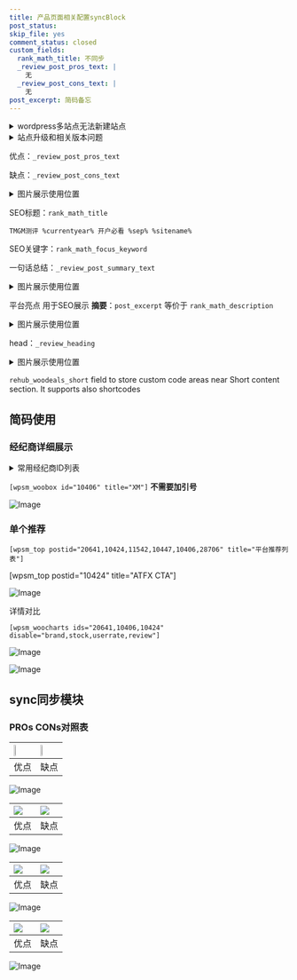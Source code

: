 ```yaml
---
title: 产品页面相关配置syncBlock
post_status: 
skip_file: yes
comment_status: closed
custom_fields:
  rank_math_title: 不同步
  _review_post_pros_text: |
    无
  _review_post_cons_text: |
    无
post_excerpt: 简码备忘
---
```

<details><summary>wordpress多站点无法新建站点</summary>

<li>和报错需要清理cookies一样的原因</li>
<li>wp-config.php里面<code>define( 'SUBDOMAIN_INSTALL', false );//子域名安装</code></li>
<li>新建子站点是用<code>define( 'SUBDOMAIN_INSTALL', true);//子域名安装</code> 完成以后，改成<code>false</code></li>
</details>

<details><summary>站点升级和相关版本问题</summary>

<p>wordpress：5.9.9
woocommerce：7.5.1
出现问题的地方：主题选项里面>><strong>Product layout >>compact style</strong></p>
<p>如何出现没有用过的字段 导致无法保存。先导出配置 然后进行修改，后面再次恢复即可。</p>
<p>出现部分字段无法显示时，需要返回默认布局后，对产品进行保存就好了。</p>
<p></p>
</details>

优点：`_review_post_pros_text`

缺点：`_review_post_cons_text`

<details><summary>图片展示使用位置</summary>

<img src="https://prod-files-secure.s3.us-west-2.amazonaws.com/39ed1227-6d7d-4570-be36-9ccd4a2c4241/f51d3d83-55d4-4bdf-9604-f37ec77ab556/Untitled.png?X-Amz-Algorithm=AWS4-HMAC-SHA256&X-Amz-Content-Sha256=UNSIGNED-PAYLOAD&X-Amz-Credential=ASIAZI2LB466QUMZ75HU%2F20250706%2Fus-west-2%2Fs3%2Faws4_request&X-Amz-Date=20250706T225516Z&X-Amz-Expires=3600&X-Amz-Security-Token=IQoJb3JpZ2luX2VjEFkaCXVzLXdlc3QtMiJGMEQCIGB0K8%2FQEJF7NqmXx0t0sbYDHv2zHuBumIDT9ldb1PjRAiBjSaxAveJg174ge4JynKPq4Dz%2FZdOernsjJvV%2F2pMnhSr%2FAwhiEAAaDDYzNzQyMzE4MzgwNSIMh3deTOiogNWwM5n5KtwDr2dxFNafduQ%2BqJO92PGdLzyF5PwKy0epvWPMfqUCBL1nuYPNqtuEpP7d673c1WjSe3z%2FFVJqDjvpLxjCVaiKulFKKASEhLyJ0gYCSLdimYNrxIJA9YdO9xpUFFIL2%2BaQ16sam3mr2qRiRmqENXvV0IUmcicRt8RJ7v2LDhYfu7svDYgwSt7gkgFeM94rbwnPMTMA%2B9zUpGfdKwf%2Bx5uhPYY%2B4QqPkWWk0b5Y%2FWjrUwlbET4wvbP29NftqLQRUk8kVRtEZV1LFNR062udIoFun63rCEr%2Bk1zm78MrbSt3SnrzPe6AOlH%2BX5w9ftZtldF%2FKgR5Ha1WDs5PFGtMZ9gjRO%2BepYgnPfvgntvVKkpcwITbUi9Z7UNg%2F0O6vsMv16ZC1ig7U2KnmNIExvDJgOayWKsOFHZ8LEU7j8xi1pcWLRH1AFw4aZCwLulVYaiu5cyVj24kIEpRinnmKU8sNxOxmgjNtGz%2Bw6dn%2FNqDPDq%2FdpmgVCDxWybbuIgXIkTdsXlZu908HRPlZqxes%2BaBqMU%2BrENt%2BXzo0pbjSNGqvCKdeZ3i533NS4M%2B%2F%2F2vkJmUJBMJ7JE8FQ%2F8BwJG3RVpXB4YDU13QSSQWqbbm1VV0DfbvQw0MmeExcYiVgaW9Bkw9dmqwwY6pgEpMXT6qX15FdO1TAHfbgQC6KoWN4Qf%2FRpEomWI5DaXdXbBJ9Wrng9vmmaPjpcvvCEn0LaaFs5JoBB8OkyyY9dPv6NkGpY0IRzopCz3iuyq2Hu6qqKIYZOfK5c7fxIikptx2SK2MtDaHe2PGLCEtg7w2c6M6lAfXjezVwYdbtvnrfBblaGGqHiAPqwXFywSzyAboMPcdXgcWq7qNS6XzNCXtEnpnydE&X-Amz-Signature=64e28685755d330f549ca61e1047d95c32921544e3e883ed6bececf7f388d241&X-Amz-SignedHeaders=host&x-amz-checksum-mode=ENABLED&x-id=GetObject" alt="Image">
</details>

SEO标题：`rank_math_title`

`TMGM测评 %currentyear% 开户必看 %sep% %sitename%`

SEO关键字：`rank_math_focus_keyword`

一句话总结：`_review_post_summary_text`

<details><summary>图片展示使用位置</summary>

<img src="https://prod-files-secure.s3.us-west-2.amazonaws.com/39ed1227-6d7d-4570-be36-9ccd4a2c4241/4b96a922-296c-4f4e-8630-d1c870cbce01/Untitled.png?X-Amz-Algorithm=AWS4-HMAC-SHA256&X-Amz-Content-Sha256=UNSIGNED-PAYLOAD&X-Amz-Credential=ASIAZI2LB466T2MY3VRS%2F20250706%2Fus-west-2%2Fs3%2Faws4_request&X-Amz-Date=20250706T225517Z&X-Amz-Expires=3600&X-Amz-Security-Token=IQoJb3JpZ2luX2VjEFoaCXVzLXdlc3QtMiJHMEUCIQDhc3IZtq6f%2FXgBoAcldvalCPBM5VQEON%2BF1OFIS5ARugIgLRVpeM8DVfBzHNTwQnCy8Tr7VCoSrzwZkhRlFvFdNT4q%2FwMIYxAAGgw2Mzc0MjMxODM4MDUiDIUeuGkQhCRPlQO8dircA83p%2BVAFEINxiXGCaaZd8VPP8I5mZ%2FrDbClGiI0ipPetMJ0phl3FGlMdF5ILoKsNORbVIaP1kEsx11j5s7H%2BhZri92R463OcLnIPlp1FwQdvimfrEPgtred53oVufarm7zlKF0q7UdHZ3Ay78AENzmbXivL0XkMlqaba0ruSqmoRUcTXZDwCuYOWoKekcXrvCI4ijObely7PTneP%2FONIJLPb5uV4N5r9dKqU5azoJcUpm17uD7ru5%2FB4HI2hz3Ex2bTRgtB4y7GmyZj4uRbMBHJQFc0JZJcyfU%2FR6CfZWyZjpDEPtAoTcDqhGCDFB%2BNDr8Y%2FRVgoQpi8h15BagjCNtzL4Z7hLxVpUjy0KfXguLiUHqC9vhk%2FEAQ%2Biz7ZDOPiXGqNpQAShpCLLF9xTIzKRK5oXkRk%2FjAdO9h9pgIyDpn60dSzw0HpYZBH6j9dcGeMOJEuzEKM5fE%2FreMj6oX6P31xufgb0VqpyNWDVpAdojaqMmWxp5jkJg%2F7Z0TUyhzzM6le61HUUChtil04L7f53d58St9TOJaB8KJnv7alYI6fm9TMBPTFLffzbfwbCDAeP%2BUENI%2Bc5jEYAlBBzIEvxoQbDQLV56Kicyxh0KpZaoafDxf9lIl6Ow5o9Km3MNzjqsMGOqUBfPTKfG5hzHYjhorouWQX4VjehXXDeeHB%2BIExanWFK0bZYsvoQAnprcE8WxLhPb%2BeHQ6Li25PkXewgNbukbqDM4DTagV%2BSgZiZEJ7lAk4sIaGPq6PRUusWr5alrvx17FWH%2BWak9qex7Djbh3IUQTDFTYyxKzkh9AvUxM1iPLA54Y%2BeqO9JlLNVneQc67cngw7pWOlCvCOsuw0guaC7anO%2FNHOoNN7&X-Amz-Signature=6a32610fd8995098997e057922e1ff4be798baeb4ca912281b1aa7d97cd409e9&X-Amz-SignedHeaders=host&x-amz-checksum-mode=ENABLED&x-id=GetObject" alt="Image">
</details>

平台亮点 用于SEO展示 **摘要**：`post_excerpt`  等价于 `rank_math_description`

<details><summary>图片展示使用位置</summary>

<img src="https://prod-files-secure.s3.us-west-2.amazonaws.com/39ed1227-6d7d-4570-be36-9ccd4a2c4241/1ee11f63-b60a-4dfe-a7a7-d58ff23b5d88/Untitled.png?X-Amz-Algorithm=AWS4-HMAC-SHA256&X-Amz-Content-Sha256=UNSIGNED-PAYLOAD&X-Amz-Credential=ASIAZI2LB46635ZT3CRR%2F20250706%2Fus-west-2%2Fs3%2Faws4_request&X-Amz-Date=20250706T225517Z&X-Amz-Expires=3600&X-Amz-Security-Token=IQoJb3JpZ2luX2VjEF8aCXVzLXdlc3QtMiJIMEYCIQDzXURNxlbleXhorR5tNuY%2F2%2FiE7f%2BpfV7XDONo0IjNOAIhANzFwFYRNixiBDVkXeDkcbWZFrkonY5YSVN1buAajdvIKv8DCGgQABoMNjM3NDIzMTgzODA1IgwUEdmNKb3KWb49g5Yq3AODh0SQwXV0BZi8V%2BnxY1uvwROWAgxil5KM8Ev9vpX4KxvXxJkm6jYx3M8rQPntzQKFNGqAjAx4VNubGPJVf6B0W5mjcjJGNTAc9RzQspDmeZfcxJyBXVwZ8bLwmFQsUL7MIisJbuaeOOvCeHcD2it4%2Fj5aJje7MUTKoy9c4YipJaKO6Y2xi1t%2BGZSMyBpnvhP3%2F39WbUYglyh8CPWVFockRw9bkXyqxyVFtXljP07FTYGCcL1eEo7PoQW4h60VcItkqArjSJuf8%2FGXvNW9PzC%2FYaeXFCa2hIPsvmyi21UgzBBswcGBBQx2BgUFwO6DwE6t%2Bi7%2Fvj6bLf38iUu5jEHXHElzYgJNQgOm8FM7NeitH3hvRTmb6QIZyWpYeRPLo5ajjs6uiomAnJnA8eQmiv2FkNDaISesggmdouQLcTOFJFjJ%2BqFAT7FIrbU9zighU%2FDy3XMf8QW48zOjigAGhpFIrzxn3y%2BGS48BuVz0Fy1dcUR6S%2BOKZAGuYTxXgO9Nx1rQDniLwWERs9G%2BC%2B3z4bdyIVUxeCgPF2YvYfIqar1qVNNtN%2Fmn77tSZRWvrYgsq6BxhSu9RjLqzQY1sjzYfzpB3kS3kvrpYinDDfZ8a4TGO1ngy003FerTNmh0VDDz9KvDBjqkAWGZlDv7CKLgmfkmv5lQFarilRJkJS6acvXAF8IJftUhd8oCnbiIPu%2FHLWcICPUMbB9uEsVR4YCvniUkmRo701g4KHXDJAgZpI4xtYYdodaJOx7sKKb8MkeNNXyjKeNdEv6jzK51pdrI065l%2BTaUtMhpiTgW3UQy5JxQTTlC7WJcMwHAuu921CFuNq7wZKP2UgisW3RefyN%2BRew9T4Ozniwngd3g&X-Amz-Signature=d50adaa55c0b2d17bbc85e9e644224c330365fb69130faf54c3a63b57ef6b397&X-Amz-SignedHeaders=host&x-amz-checksum-mode=ENABLED&x-id=GetObject" alt="Image">
<img src="https://prod-files-secure.s3.us-west-2.amazonaws.com/39ed1227-6d7d-4570-be36-9ccd4a2c4241/ad4118b5-78d8-4fbe-801e-3b29b5d99c01/Untitled.png?X-Amz-Algorithm=AWS4-HMAC-SHA256&X-Amz-Content-Sha256=UNSIGNED-PAYLOAD&X-Amz-Credential=ASIAZI2LB46635ZT3CRR%2F20250706%2Fus-west-2%2Fs3%2Faws4_request&X-Amz-Date=20250706T225517Z&X-Amz-Expires=3600&X-Amz-Security-Token=IQoJb3JpZ2luX2VjEF8aCXVzLXdlc3QtMiJIMEYCIQDzXURNxlbleXhorR5tNuY%2F2%2FiE7f%2BpfV7XDONo0IjNOAIhANzFwFYRNixiBDVkXeDkcbWZFrkonY5YSVN1buAajdvIKv8DCGgQABoMNjM3NDIzMTgzODA1IgwUEdmNKb3KWb49g5Yq3AODh0SQwXV0BZi8V%2BnxY1uvwROWAgxil5KM8Ev9vpX4KxvXxJkm6jYx3M8rQPntzQKFNGqAjAx4VNubGPJVf6B0W5mjcjJGNTAc9RzQspDmeZfcxJyBXVwZ8bLwmFQsUL7MIisJbuaeOOvCeHcD2it4%2Fj5aJje7MUTKoy9c4YipJaKO6Y2xi1t%2BGZSMyBpnvhP3%2F39WbUYglyh8CPWVFockRw9bkXyqxyVFtXljP07FTYGCcL1eEo7PoQW4h60VcItkqArjSJuf8%2FGXvNW9PzC%2FYaeXFCa2hIPsvmyi21UgzBBswcGBBQx2BgUFwO6DwE6t%2Bi7%2Fvj6bLf38iUu5jEHXHElzYgJNQgOm8FM7NeitH3hvRTmb6QIZyWpYeRPLo5ajjs6uiomAnJnA8eQmiv2FkNDaISesggmdouQLcTOFJFjJ%2BqFAT7FIrbU9zighU%2FDy3XMf8QW48zOjigAGhpFIrzxn3y%2BGS48BuVz0Fy1dcUR6S%2BOKZAGuYTxXgO9Nx1rQDniLwWERs9G%2BC%2B3z4bdyIVUxeCgPF2YvYfIqar1qVNNtN%2Fmn77tSZRWvrYgsq6BxhSu9RjLqzQY1sjzYfzpB3kS3kvrpYinDDfZ8a4TGO1ngy003FerTNmh0VDDz9KvDBjqkAWGZlDv7CKLgmfkmv5lQFarilRJkJS6acvXAF8IJftUhd8oCnbiIPu%2FHLWcICPUMbB9uEsVR4YCvniUkmRo701g4KHXDJAgZpI4xtYYdodaJOx7sKKb8MkeNNXyjKeNdEv6jzK51pdrI065l%2BTaUtMhpiTgW3UQy5JxQTTlC7WJcMwHAuu921CFuNq7wZKP2UgisW3RefyN%2BRew9T4Ozniwngd3g&X-Amz-Signature=4130b493ea4a3b11fe385b5c1ce789fb839af8e9bf471bc1ed879828d4879ef7&X-Amz-SignedHeaders=host&x-amz-checksum-mode=ENABLED&x-id=GetObject" alt="Image">
<img src="https://prod-files-secure.s3.us-west-2.amazonaws.com/39ed1227-6d7d-4570-be36-9ccd4a2c4241/a38cf7c9-a79c-4b64-9e94-13589fe0758b/Untitled.png?X-Amz-Algorithm=AWS4-HMAC-SHA256&X-Amz-Content-Sha256=UNSIGNED-PAYLOAD&X-Amz-Credential=ASIAZI2LB46635ZT3CRR%2F20250706%2Fus-west-2%2Fs3%2Faws4_request&X-Amz-Date=20250706T225517Z&X-Amz-Expires=3600&X-Amz-Security-Token=IQoJb3JpZ2luX2VjEF8aCXVzLXdlc3QtMiJIMEYCIQDzXURNxlbleXhorR5tNuY%2F2%2FiE7f%2BpfV7XDONo0IjNOAIhANzFwFYRNixiBDVkXeDkcbWZFrkonY5YSVN1buAajdvIKv8DCGgQABoMNjM3NDIzMTgzODA1IgwUEdmNKb3KWb49g5Yq3AODh0SQwXV0BZi8V%2BnxY1uvwROWAgxil5KM8Ev9vpX4KxvXxJkm6jYx3M8rQPntzQKFNGqAjAx4VNubGPJVf6B0W5mjcjJGNTAc9RzQspDmeZfcxJyBXVwZ8bLwmFQsUL7MIisJbuaeOOvCeHcD2it4%2Fj5aJje7MUTKoy9c4YipJaKO6Y2xi1t%2BGZSMyBpnvhP3%2F39WbUYglyh8CPWVFockRw9bkXyqxyVFtXljP07FTYGCcL1eEo7PoQW4h60VcItkqArjSJuf8%2FGXvNW9PzC%2FYaeXFCa2hIPsvmyi21UgzBBswcGBBQx2BgUFwO6DwE6t%2Bi7%2Fvj6bLf38iUu5jEHXHElzYgJNQgOm8FM7NeitH3hvRTmb6QIZyWpYeRPLo5ajjs6uiomAnJnA8eQmiv2FkNDaISesggmdouQLcTOFJFjJ%2BqFAT7FIrbU9zighU%2FDy3XMf8QW48zOjigAGhpFIrzxn3y%2BGS48BuVz0Fy1dcUR6S%2BOKZAGuYTxXgO9Nx1rQDniLwWERs9G%2BC%2B3z4bdyIVUxeCgPF2YvYfIqar1qVNNtN%2Fmn77tSZRWvrYgsq6BxhSu9RjLqzQY1sjzYfzpB3kS3kvrpYinDDfZ8a4TGO1ngy003FerTNmh0VDDz9KvDBjqkAWGZlDv7CKLgmfkmv5lQFarilRJkJS6acvXAF8IJftUhd8oCnbiIPu%2FHLWcICPUMbB9uEsVR4YCvniUkmRo701g4KHXDJAgZpI4xtYYdodaJOx7sKKb8MkeNNXyjKeNdEv6jzK51pdrI065l%2BTaUtMhpiTgW3UQy5JxQTTlC7WJcMwHAuu921CFuNq7wZKP2UgisW3RefyN%2BRew9T4Ozniwngd3g&X-Amz-Signature=80e3fafe9f10e8d6e183905300d352bfe1d260167c4b3ef5457e99df4fc26c2a&X-Amz-SignedHeaders=host&x-amz-checksum-mode=ENABLED&x-id=GetObject" alt="Image">
<img src="https://prod-files-secure.s3.us-west-2.amazonaws.com/39ed1227-6d7d-4570-be36-9ccd4a2c4241/7da6fc1e-d2ac-42ae-8c75-cb5749aa18f6/Untitled.png?X-Amz-Algorithm=AWS4-HMAC-SHA256&X-Amz-Content-Sha256=UNSIGNED-PAYLOAD&X-Amz-Credential=ASIAZI2LB46635ZT3CRR%2F20250706%2Fus-west-2%2Fs3%2Faws4_request&X-Amz-Date=20250706T225517Z&X-Amz-Expires=3600&X-Amz-Security-Token=IQoJb3JpZ2luX2VjEF8aCXVzLXdlc3QtMiJIMEYCIQDzXURNxlbleXhorR5tNuY%2F2%2FiE7f%2BpfV7XDONo0IjNOAIhANzFwFYRNixiBDVkXeDkcbWZFrkonY5YSVN1buAajdvIKv8DCGgQABoMNjM3NDIzMTgzODA1IgwUEdmNKb3KWb49g5Yq3AODh0SQwXV0BZi8V%2BnxY1uvwROWAgxil5KM8Ev9vpX4KxvXxJkm6jYx3M8rQPntzQKFNGqAjAx4VNubGPJVf6B0W5mjcjJGNTAc9RzQspDmeZfcxJyBXVwZ8bLwmFQsUL7MIisJbuaeOOvCeHcD2it4%2Fj5aJje7MUTKoy9c4YipJaKO6Y2xi1t%2BGZSMyBpnvhP3%2F39WbUYglyh8CPWVFockRw9bkXyqxyVFtXljP07FTYGCcL1eEo7PoQW4h60VcItkqArjSJuf8%2FGXvNW9PzC%2FYaeXFCa2hIPsvmyi21UgzBBswcGBBQx2BgUFwO6DwE6t%2Bi7%2Fvj6bLf38iUu5jEHXHElzYgJNQgOm8FM7NeitH3hvRTmb6QIZyWpYeRPLo5ajjs6uiomAnJnA8eQmiv2FkNDaISesggmdouQLcTOFJFjJ%2BqFAT7FIrbU9zighU%2FDy3XMf8QW48zOjigAGhpFIrzxn3y%2BGS48BuVz0Fy1dcUR6S%2BOKZAGuYTxXgO9Nx1rQDniLwWERs9G%2BC%2B3z4bdyIVUxeCgPF2YvYfIqar1qVNNtN%2Fmn77tSZRWvrYgsq6BxhSu9RjLqzQY1sjzYfzpB3kS3kvrpYinDDfZ8a4TGO1ngy003FerTNmh0VDDz9KvDBjqkAWGZlDv7CKLgmfkmv5lQFarilRJkJS6acvXAF8IJftUhd8oCnbiIPu%2FHLWcICPUMbB9uEsVR4YCvniUkmRo701g4KHXDJAgZpI4xtYYdodaJOx7sKKb8MkeNNXyjKeNdEv6jzK51pdrI065l%2BTaUtMhpiTgW3UQy5JxQTTlC7WJcMwHAuu921CFuNq7wZKP2UgisW3RefyN%2BRew9T4Ozniwngd3g&X-Amz-Signature=8027d62b5aa30de9ee1816cf2215444b38c9a599ac2ac767eafdab4e535a29b8&X-Amz-SignedHeaders=host&x-amz-checksum-mode=ENABLED&x-id=GetObject" alt="Image">
<img src="https://prod-files-secure.s3.us-west-2.amazonaws.com/39ed1227-6d7d-4570-be36-9ccd4a2c4241/7e97f40a-eaee-47f5-b2f9-475f96808fa7/Untitled.png?X-Amz-Algorithm=AWS4-HMAC-SHA256&X-Amz-Content-Sha256=UNSIGNED-PAYLOAD&X-Amz-Credential=ASIAZI2LB46635ZT3CRR%2F20250706%2Fus-west-2%2Fs3%2Faws4_request&X-Amz-Date=20250706T225517Z&X-Amz-Expires=3600&X-Amz-Security-Token=IQoJb3JpZ2luX2VjEF8aCXVzLXdlc3QtMiJIMEYCIQDzXURNxlbleXhorR5tNuY%2F2%2FiE7f%2BpfV7XDONo0IjNOAIhANzFwFYRNixiBDVkXeDkcbWZFrkonY5YSVN1buAajdvIKv8DCGgQABoMNjM3NDIzMTgzODA1IgwUEdmNKb3KWb49g5Yq3AODh0SQwXV0BZi8V%2BnxY1uvwROWAgxil5KM8Ev9vpX4KxvXxJkm6jYx3M8rQPntzQKFNGqAjAx4VNubGPJVf6B0W5mjcjJGNTAc9RzQspDmeZfcxJyBXVwZ8bLwmFQsUL7MIisJbuaeOOvCeHcD2it4%2Fj5aJje7MUTKoy9c4YipJaKO6Y2xi1t%2BGZSMyBpnvhP3%2F39WbUYglyh8CPWVFockRw9bkXyqxyVFtXljP07FTYGCcL1eEo7PoQW4h60VcItkqArjSJuf8%2FGXvNW9PzC%2FYaeXFCa2hIPsvmyi21UgzBBswcGBBQx2BgUFwO6DwE6t%2Bi7%2Fvj6bLf38iUu5jEHXHElzYgJNQgOm8FM7NeitH3hvRTmb6QIZyWpYeRPLo5ajjs6uiomAnJnA8eQmiv2FkNDaISesggmdouQLcTOFJFjJ%2BqFAT7FIrbU9zighU%2FDy3XMf8QW48zOjigAGhpFIrzxn3y%2BGS48BuVz0Fy1dcUR6S%2BOKZAGuYTxXgO9Nx1rQDniLwWERs9G%2BC%2B3z4bdyIVUxeCgPF2YvYfIqar1qVNNtN%2Fmn77tSZRWvrYgsq6BxhSu9RjLqzQY1sjzYfzpB3kS3kvrpYinDDfZ8a4TGO1ngy003FerTNmh0VDDz9KvDBjqkAWGZlDv7CKLgmfkmv5lQFarilRJkJS6acvXAF8IJftUhd8oCnbiIPu%2FHLWcICPUMbB9uEsVR4YCvniUkmRo701g4KHXDJAgZpI4xtYYdodaJOx7sKKb8MkeNNXyjKeNdEv6jzK51pdrI065l%2BTaUtMhpiTgW3UQy5JxQTTlC7WJcMwHAuu921CFuNq7wZKP2UgisW3RefyN%2BRew9T4Ozniwngd3g&X-Amz-Signature=dc9aab27b9c5760bbbf68a62e230243b46656d33c430224eb25b3c3e6a999ac3&X-Amz-SignedHeaders=host&x-amz-checksum-mode=ENABLED&x-id=GetObject" alt="Image">
</details>

head：`_review_heading`

<details><summary>图片展示使用位置</summary>

<img src="https://prod-files-secure.s3.us-west-2.amazonaws.com/39ed1227-6d7d-4570-be36-9ccd4a2c4241/3a4650ad-9887-415c-889a-edd51fa54f27/Untitled.png?X-Amz-Algorithm=AWS4-HMAC-SHA256&X-Amz-Content-Sha256=UNSIGNED-PAYLOAD&X-Amz-Credential=ASIAZI2LB4663SAF3PWY%2F20250706%2Fus-west-2%2Fs3%2Faws4_request&X-Amz-Date=20250706T225518Z&X-Amz-Expires=3600&X-Amz-Security-Token=IQoJb3JpZ2luX2VjEF4aCXVzLXdlc3QtMiJHMEUCIQChMdKbS3T7jLIfdHIP%2B7wzjcrrF0iwsScYJaML2OLxsQIgSdYh%2FeCyzcyjq%2BJqRV%2FDQ4O4WloQNvXxUfkERl2Esu8q%2FwMIZxAAGgw2Mzc0MjMxODM4MDUiDBZ%2BXs37auiB3XS3JyrcA41uCy5EErDO6JBRCImftE0zfr%2BYhpUjw2ddFs6kPqNZI7JIiZdl4GBTE%2Fr3o1X7WKNZc4mb86KDfFXRiF9k0ypAuQrQbz%2Fp5XzW4QYb%2Fmt5zEYnUpsFW1iUsJoUDrx0ah3js0PkeI8ZaQUh2EFz755IIfCW6WN7HUq6dEzy61uu4G0w4yaMOAi1BtvCZWr4alOphzdkuwXPZb8ke7eOLvQdsC1Qbsbmz4COZqcTek9jpqmEFHd94UaAfbqA4%2FF1TftOT3JWpdtcCd6EYkm%2FpjUCEh0Cqwl%2FPLBorbxhC3GUSPqpgAS1OVL7bkOk%2FKgXR2fskHvK6yV0cCry0xAJCzgDLiylEmX9L%2BneYMqJ53Vpxu3mJ%2BCiPd5XtOLOO%2BlJLJNJvutUwcc2Y4G%2FYjR7NqDV3wiKc1vVWu3TsOdM0ZLPQOToRMF9pDBEe7N7uEMb57ExCO4UT46c2EpxfYOA0VV72SOvzdGqg117KdCKQAecvj3R%2FVZV0UWiUf2wLfKJu7iJoRdnAwr8lnxtl5Kmjug9rszyM5GZMYCRztzECSPENOll%2B3YE2zH9yHD9MgkPxFYIKFHVVIjOLq1JZX8ncBr4XfToWDMUExerxwRfFlODZmYNxu1AX0QICm6LMMnpq8MGOqUBJUIMpLnMwcxccxK7DOAkD2oUfUbL3TlPRSikjnMpX8r8dA8CPs%2FnsURVMskiMM8lrUYDdNPTnbNMdwfE%2Fh%2BOH%2BGlqc5X91gGsvOstoDS8JBs%2BD7Hs037oxQHHEqSm1JPYsdrxgzjqJZyaIarU9a3afBvWrgPjJoYdlzV%2BPN%2ByfCNKyCScCC0hEULbmAfHDi16%2Bdr8zC%2Fu2JZsRdliMuIjy61NOG%2F&X-Amz-Signature=6a48f4201dea99c26489bc6735417e898078657db7c4b1ca192bf067092c46ff&X-Amz-SignedHeaders=host&x-amz-checksum-mode=ENABLED&x-id=GetObject" alt="Image">
</details>

`rehub_woodeals_short`	field to store custom code areas near Short content section. It supports also shortcodes



## 简码使用

### 经纪商详细展示

<details><summary>常用经纪商ID列表</summary>

<pre><code class="php">嘉盛 ===> 20641  [wpsm_woobox id="20641" title="嘉盛"]
易信easymarkets ===> 11542  [wpsm_woobox id="11542" title="易信easymarkets"]
ATFX外汇 ===> 10424  [wpsm_woobox id="10424" title="ATFX"]
XM ===> 10406  [wpsm_woobox id="10406" title="XM"]
TMGM ===> 29622  [wpsm_woobox id="29622" title="TMGM"]
HYCM ===> 10447  [wpsm_woobox id="10447" title="HYCM"]
fpmarkets澳福外汇 ===> 20639  [wpsm_woobox id="20639" title="fpmarkets澳福外汇"]</code></pre>
</details>

`[wpsm_woobox id="10406" title="XM"]` **不需要加引号**

![Image](https://prod-files-secure.s3.us-west-2.amazonaws.com/39ed1227-6d7d-4570-be36-9ccd4a2c4241/4f898f9d-0fa7-4e43-acd3-ac6bc7be575a/Untitled.png?X-Amz-Algorithm=AWS4-HMAC-SHA256&X-Amz-Content-Sha256=UNSIGNED-PAYLOAD&X-Amz-Credential=ASIAZI2LB466X7VCZL7M%2F20250706%2Fus-west-2%2Fs3%2Faws4_request&X-Amz-Date=20250706T225515Z&X-Amz-Expires=3600&X-Amz-Security-Token=IQoJb3JpZ2luX2VjEFkaCXVzLXdlc3QtMiJIMEYCIQDhutmLCTmztCQ7O6bDK3Vp1ojLZ%2FImtHWfDZfWrRfiUQIhAKXP%2BDn19eCM6%2FhF4TRvj8WlS6Kb7fvt6SEiZ4DJ2PGCKv8DCGIQABoMNjM3NDIzMTgzODA1IgxbScz3Sipp5fcvYPAq3AOTFPqJsd48f5Nvrqw%2BL9RQDAMDU6MheJCmD%2FxhKNFYOQVNzVZJlMlcpM6FtVwmtFEjqPvUufTgLuN2tPWSim5gvg9x0HTXeC0ZQAr51NQ1GvmjmGPNQFYDeZSxPYPNyXAqdtf4M0PVR0QHyEdzz0t5IhoDH5PRMNrCQ0NKstaoge9z9fE%2BPp9YeybJMVJmm%2FRtksCduGW92uEyYVKFVk7aqahPvmMARgCInyfbk86WvYlYBT0P0fNmeke05gi2kedLr3bFGYLQVF7MwP%2FZ7FOVEDY55uUojsj9kYxrhAgXjlRAZKI4E0kNrL7SrqSNQlsp%2FACTZH7qbwLwR7CKL%2BkE90%2F7hXHhcCe%2B5skdQDyVTD48B6LcGWaclvSK%2FQ0SkmK51D2no68LCMJXwMRjEoYy4KKqpcS1HY6Au82u6fajkuk9KDb3I%2B%2BsPBgThpP2oNJJugVjSjXsSbgpxAK1uwXsQIdWQX9Qji4s57%2FFlYyRaNDDos4UWs4BrBXH4h1UM7Y1RuhQBcjzA3cpq3eIqpa4MdtWneNha8lp2EZWPBqfSH6HLTSkcUCGNhBIo6w514mvMjWDwPxyE6n8KygEBdh3mhuj0%2BOGy8JGuQHsdjk0wtLjCUJ2%2FbgoffiTnTDZ2KrDBjqkAZZ5nKf2EhsKuGzGZ8BVmVhDnSH1jcKGo4WuOqKeduHL5JvibtHXys0xZ0VHj%2BHMo7aRaMyTqCL3%2Ff5Kpi3lGYzUVDeH2ovcLBBnFYB5Ei71EavuiXBHCJEsmaFuVtkVmN4n1DZDe6yPQekFQe3DFFC%2Bw0%2FazUhpg4KMMyn8eFNCwnVpJJpnDZ8bhgTEK4R%2FwBVlTyE4hVlu7Iftt%2F1ojiar2ob5&X-Amz-Signature=a14dca735c45270fe044b334648c863b9aa06ff9451ec0af6d206d7fd5b6ea8c&X-Amz-SignedHeaders=host&x-amz-checksum-mode=ENABLED&x-id=GetObject)

### 单个推荐
`[wpsm_top postid="20641,10424,11542,10447,10406,28706" title="平台推荐列表"]`

[wpsm_top postid="10424" title="ATFX CTA"]

![Image](https://prod-files-secure.s3.us-west-2.amazonaws.com/39ed1227-6d7d-4570-be36-9ccd4a2c4241/5ac620dc-51a8-48b6-b55d-91f47299193c/Untitled.png?X-Amz-Algorithm=AWS4-HMAC-SHA256&X-Amz-Content-Sha256=UNSIGNED-PAYLOAD&X-Amz-Credential=ASIAZI2LB466X7VCZL7M%2F20250706%2Fus-west-2%2Fs3%2Faws4_request&X-Amz-Date=20250706T225515Z&X-Amz-Expires=3600&X-Amz-Security-Token=IQoJb3JpZ2luX2VjEFkaCXVzLXdlc3QtMiJIMEYCIQDhutmLCTmztCQ7O6bDK3Vp1ojLZ%2FImtHWfDZfWrRfiUQIhAKXP%2BDn19eCM6%2FhF4TRvj8WlS6Kb7fvt6SEiZ4DJ2PGCKv8DCGIQABoMNjM3NDIzMTgzODA1IgxbScz3Sipp5fcvYPAq3AOTFPqJsd48f5Nvrqw%2BL9RQDAMDU6MheJCmD%2FxhKNFYOQVNzVZJlMlcpM6FtVwmtFEjqPvUufTgLuN2tPWSim5gvg9x0HTXeC0ZQAr51NQ1GvmjmGPNQFYDeZSxPYPNyXAqdtf4M0PVR0QHyEdzz0t5IhoDH5PRMNrCQ0NKstaoge9z9fE%2BPp9YeybJMVJmm%2FRtksCduGW92uEyYVKFVk7aqahPvmMARgCInyfbk86WvYlYBT0P0fNmeke05gi2kedLr3bFGYLQVF7MwP%2FZ7FOVEDY55uUojsj9kYxrhAgXjlRAZKI4E0kNrL7SrqSNQlsp%2FACTZH7qbwLwR7CKL%2BkE90%2F7hXHhcCe%2B5skdQDyVTD48B6LcGWaclvSK%2FQ0SkmK51D2no68LCMJXwMRjEoYy4KKqpcS1HY6Au82u6fajkuk9KDb3I%2B%2BsPBgThpP2oNJJugVjSjXsSbgpxAK1uwXsQIdWQX9Qji4s57%2FFlYyRaNDDos4UWs4BrBXH4h1UM7Y1RuhQBcjzA3cpq3eIqpa4MdtWneNha8lp2EZWPBqfSH6HLTSkcUCGNhBIo6w514mvMjWDwPxyE6n8KygEBdh3mhuj0%2BOGy8JGuQHsdjk0wtLjCUJ2%2FbgoffiTnTDZ2KrDBjqkAZZ5nKf2EhsKuGzGZ8BVmVhDnSH1jcKGo4WuOqKeduHL5JvibtHXys0xZ0VHj%2BHMo7aRaMyTqCL3%2Ff5Kpi3lGYzUVDeH2ovcLBBnFYB5Ei71EavuiXBHCJEsmaFuVtkVmN4n1DZDe6yPQekFQe3DFFC%2Bw0%2FazUhpg4KMMyn8eFNCwnVpJJpnDZ8bhgTEK4R%2FwBVlTyE4hVlu7Iftt%2F1ojiar2ob5&X-Amz-Signature=1aed76e5c94ca82bc3d2a4fc33678bce41470a0f5a971661ed5899c97b27351f&X-Amz-SignedHeaders=host&x-amz-checksum-mode=ENABLED&x-id=GetObject)

详情对比

`[wpsm_woocharts ids="20641,10406,10424" disable="brand,stock,userrate,review"]`

![Image](https://prod-files-secure.s3.us-west-2.amazonaws.com/39ed1227-6d7d-4570-be36-9ccd4a2c4241/bf3ba45f-b9f3-4295-8aef-b4a495fd25f4/Untitled.png?X-Amz-Algorithm=AWS4-HMAC-SHA256&X-Amz-Content-Sha256=UNSIGNED-PAYLOAD&X-Amz-Credential=ASIAZI2LB466X7VCZL7M%2F20250706%2Fus-west-2%2Fs3%2Faws4_request&X-Amz-Date=20250706T225515Z&X-Amz-Expires=3600&X-Amz-Security-Token=IQoJb3JpZ2luX2VjEFkaCXVzLXdlc3QtMiJIMEYCIQDhutmLCTmztCQ7O6bDK3Vp1ojLZ%2FImtHWfDZfWrRfiUQIhAKXP%2BDn19eCM6%2FhF4TRvj8WlS6Kb7fvt6SEiZ4DJ2PGCKv8DCGIQABoMNjM3NDIzMTgzODA1IgxbScz3Sipp5fcvYPAq3AOTFPqJsd48f5Nvrqw%2BL9RQDAMDU6MheJCmD%2FxhKNFYOQVNzVZJlMlcpM6FtVwmtFEjqPvUufTgLuN2tPWSim5gvg9x0HTXeC0ZQAr51NQ1GvmjmGPNQFYDeZSxPYPNyXAqdtf4M0PVR0QHyEdzz0t5IhoDH5PRMNrCQ0NKstaoge9z9fE%2BPp9YeybJMVJmm%2FRtksCduGW92uEyYVKFVk7aqahPvmMARgCInyfbk86WvYlYBT0P0fNmeke05gi2kedLr3bFGYLQVF7MwP%2FZ7FOVEDY55uUojsj9kYxrhAgXjlRAZKI4E0kNrL7SrqSNQlsp%2FACTZH7qbwLwR7CKL%2BkE90%2F7hXHhcCe%2B5skdQDyVTD48B6LcGWaclvSK%2FQ0SkmK51D2no68LCMJXwMRjEoYy4KKqpcS1HY6Au82u6fajkuk9KDb3I%2B%2BsPBgThpP2oNJJugVjSjXsSbgpxAK1uwXsQIdWQX9Qji4s57%2FFlYyRaNDDos4UWs4BrBXH4h1UM7Y1RuhQBcjzA3cpq3eIqpa4MdtWneNha8lp2EZWPBqfSH6HLTSkcUCGNhBIo6w514mvMjWDwPxyE6n8KygEBdh3mhuj0%2BOGy8JGuQHsdjk0wtLjCUJ2%2FbgoffiTnTDZ2KrDBjqkAZZ5nKf2EhsKuGzGZ8BVmVhDnSH1jcKGo4WuOqKeduHL5JvibtHXys0xZ0VHj%2BHMo7aRaMyTqCL3%2Ff5Kpi3lGYzUVDeH2ovcLBBnFYB5Ei71EavuiXBHCJEsmaFuVtkVmN4n1DZDe6yPQekFQe3DFFC%2Bw0%2FazUhpg4KMMyn8eFNCwnVpJJpnDZ8bhgTEK4R%2FwBVlTyE4hVlu7Iftt%2F1ojiar2ob5&X-Amz-Signature=9c1af0c238b1c2105510933a2db92b221f54252f12a4b978da09a2d95afeb6fb&X-Amz-SignedHeaders=host&x-amz-checksum-mode=ENABLED&x-id=GetObject)

![Image](https://prod-files-secure.s3.us-west-2.amazonaws.com/39ed1227-6d7d-4570-be36-9ccd4a2c4241/30bc56ef-f383-4b48-9768-2ebc9e436ec0/Untitled.png?X-Amz-Algorithm=AWS4-HMAC-SHA256&X-Amz-Content-Sha256=UNSIGNED-PAYLOAD&X-Amz-Credential=ASIAZI2LB466X7VCZL7M%2F20250706%2Fus-west-2%2Fs3%2Faws4_request&X-Amz-Date=20250706T225515Z&X-Amz-Expires=3600&X-Amz-Security-Token=IQoJb3JpZ2luX2VjEFkaCXVzLXdlc3QtMiJIMEYCIQDhutmLCTmztCQ7O6bDK3Vp1ojLZ%2FImtHWfDZfWrRfiUQIhAKXP%2BDn19eCM6%2FhF4TRvj8WlS6Kb7fvt6SEiZ4DJ2PGCKv8DCGIQABoMNjM3NDIzMTgzODA1IgxbScz3Sipp5fcvYPAq3AOTFPqJsd48f5Nvrqw%2BL9RQDAMDU6MheJCmD%2FxhKNFYOQVNzVZJlMlcpM6FtVwmtFEjqPvUufTgLuN2tPWSim5gvg9x0HTXeC0ZQAr51NQ1GvmjmGPNQFYDeZSxPYPNyXAqdtf4M0PVR0QHyEdzz0t5IhoDH5PRMNrCQ0NKstaoge9z9fE%2BPp9YeybJMVJmm%2FRtksCduGW92uEyYVKFVk7aqahPvmMARgCInyfbk86WvYlYBT0P0fNmeke05gi2kedLr3bFGYLQVF7MwP%2FZ7FOVEDY55uUojsj9kYxrhAgXjlRAZKI4E0kNrL7SrqSNQlsp%2FACTZH7qbwLwR7CKL%2BkE90%2F7hXHhcCe%2B5skdQDyVTD48B6LcGWaclvSK%2FQ0SkmK51D2no68LCMJXwMRjEoYy4KKqpcS1HY6Au82u6fajkuk9KDb3I%2B%2BsPBgThpP2oNJJugVjSjXsSbgpxAK1uwXsQIdWQX9Qji4s57%2FFlYyRaNDDos4UWs4BrBXH4h1UM7Y1RuhQBcjzA3cpq3eIqpa4MdtWneNha8lp2EZWPBqfSH6HLTSkcUCGNhBIo6w514mvMjWDwPxyE6n8KygEBdh3mhuj0%2BOGy8JGuQHsdjk0wtLjCUJ2%2FbgoffiTnTDZ2KrDBjqkAZZ5nKf2EhsKuGzGZ8BVmVhDnSH1jcKGo4WuOqKeduHL5JvibtHXys0xZ0VHj%2BHMo7aRaMyTqCL3%2Ff5Kpi3lGYzUVDeH2ovcLBBnFYB5Ei71EavuiXBHCJEsmaFuVtkVmN4n1DZDe6yPQekFQe3DFFC%2Bw0%2FazUhpg4KMMyn8eFNCwnVpJJpnDZ8bhgTEK4R%2FwBVlTyE4hVlu7Iftt%2F1ojiar2ob5&X-Amz-Signature=a09aae36efca0af1b4e364cc7169a6d6402c66f7730441836970ffa9f1d6ea07&X-Amz-SignedHeaders=host&x-amz-checksum-mode=ENABLED&x-id=GetObject)

## sync同步模块

### PROs CONs对照表

| <img src="https://cdn.ifttt.fun/gh/jarlin8/OSS@main/icons/customize/pros.svg" height="auto" width="37.3%"> | <img src="https://cdn.ifttt.fun/gh/jarlin8/OSS@main/icons/customize/cons.svg" height="auto" width="28.8%"> |
| :--- | :--- |
| 优点 | 缺点 |

![Image](https://prod-files-secure.s3.us-west-2.amazonaws.com/39ed1227-6d7d-4570-be36-9ccd4a2c4241/8742b755-dfb5-4004-9a5f-d6e561664bd8/Untitled.png?X-Amz-Algorithm=AWS4-HMAC-SHA256&X-Amz-Content-Sha256=UNSIGNED-PAYLOAD&X-Amz-Credential=ASIAZI2LB466X7VCZL7M%2F20250706%2Fus-west-2%2Fs3%2Faws4_request&X-Amz-Date=20250706T225515Z&X-Amz-Expires=3600&X-Amz-Security-Token=IQoJb3JpZ2luX2VjEFkaCXVzLXdlc3QtMiJIMEYCIQDhutmLCTmztCQ7O6bDK3Vp1ojLZ%2FImtHWfDZfWrRfiUQIhAKXP%2BDn19eCM6%2FhF4TRvj8WlS6Kb7fvt6SEiZ4DJ2PGCKv8DCGIQABoMNjM3NDIzMTgzODA1IgxbScz3Sipp5fcvYPAq3AOTFPqJsd48f5Nvrqw%2BL9RQDAMDU6MheJCmD%2FxhKNFYOQVNzVZJlMlcpM6FtVwmtFEjqPvUufTgLuN2tPWSim5gvg9x0HTXeC0ZQAr51NQ1GvmjmGPNQFYDeZSxPYPNyXAqdtf4M0PVR0QHyEdzz0t5IhoDH5PRMNrCQ0NKstaoge9z9fE%2BPp9YeybJMVJmm%2FRtksCduGW92uEyYVKFVk7aqahPvmMARgCInyfbk86WvYlYBT0P0fNmeke05gi2kedLr3bFGYLQVF7MwP%2FZ7FOVEDY55uUojsj9kYxrhAgXjlRAZKI4E0kNrL7SrqSNQlsp%2FACTZH7qbwLwR7CKL%2BkE90%2F7hXHhcCe%2B5skdQDyVTD48B6LcGWaclvSK%2FQ0SkmK51D2no68LCMJXwMRjEoYy4KKqpcS1HY6Au82u6fajkuk9KDb3I%2B%2BsPBgThpP2oNJJugVjSjXsSbgpxAK1uwXsQIdWQX9Qji4s57%2FFlYyRaNDDos4UWs4BrBXH4h1UM7Y1RuhQBcjzA3cpq3eIqpa4MdtWneNha8lp2EZWPBqfSH6HLTSkcUCGNhBIo6w514mvMjWDwPxyE6n8KygEBdh3mhuj0%2BOGy8JGuQHsdjk0wtLjCUJ2%2FbgoffiTnTDZ2KrDBjqkAZZ5nKf2EhsKuGzGZ8BVmVhDnSH1jcKGo4WuOqKeduHL5JvibtHXys0xZ0VHj%2BHMo7aRaMyTqCL3%2Ff5Kpi3lGYzUVDeH2ovcLBBnFYB5Ei71EavuiXBHCJEsmaFuVtkVmN4n1DZDe6yPQekFQe3DFFC%2Bw0%2FazUhpg4KMMyn8eFNCwnVpJJpnDZ8bhgTEK4R%2FwBVlTyE4hVlu7Iftt%2F1ojiar2ob5&X-Amz-Signature=c252b9f4e60e77d75a8e0001c41b519a5b89dbbec115313588831b8d3f4bf656&X-Amz-SignedHeaders=host&x-amz-checksum-mode=ENABLED&x-id=GetObject)

| <img src="https://cdn.ifttt.fun/gh/jarlin8/OSS@main/icons/customize/pros1.svg" height="auto"> | <img src="https://cdn.ifttt.fun/gh/jarlin8/OSS@main/icons/customize/cons1.svg" height="auto"> |
| :--- | :--- |
| 优点 | 缺点 |

![Image](https://prod-files-secure.s3.us-west-2.amazonaws.com/39ed1227-6d7d-4570-be36-9ccd4a2c4241/806358f8-c9c4-4e17-bb35-c6c76a5397a5/Untitled.png?X-Amz-Algorithm=AWS4-HMAC-SHA256&X-Amz-Content-Sha256=UNSIGNED-PAYLOAD&X-Amz-Credential=ASIAZI2LB466X7VCZL7M%2F20250706%2Fus-west-2%2Fs3%2Faws4_request&X-Amz-Date=20250706T225515Z&X-Amz-Expires=3600&X-Amz-Security-Token=IQoJb3JpZ2luX2VjEFkaCXVzLXdlc3QtMiJIMEYCIQDhutmLCTmztCQ7O6bDK3Vp1ojLZ%2FImtHWfDZfWrRfiUQIhAKXP%2BDn19eCM6%2FhF4TRvj8WlS6Kb7fvt6SEiZ4DJ2PGCKv8DCGIQABoMNjM3NDIzMTgzODA1IgxbScz3Sipp5fcvYPAq3AOTFPqJsd48f5Nvrqw%2BL9RQDAMDU6MheJCmD%2FxhKNFYOQVNzVZJlMlcpM6FtVwmtFEjqPvUufTgLuN2tPWSim5gvg9x0HTXeC0ZQAr51NQ1GvmjmGPNQFYDeZSxPYPNyXAqdtf4M0PVR0QHyEdzz0t5IhoDH5PRMNrCQ0NKstaoge9z9fE%2BPp9YeybJMVJmm%2FRtksCduGW92uEyYVKFVk7aqahPvmMARgCInyfbk86WvYlYBT0P0fNmeke05gi2kedLr3bFGYLQVF7MwP%2FZ7FOVEDY55uUojsj9kYxrhAgXjlRAZKI4E0kNrL7SrqSNQlsp%2FACTZH7qbwLwR7CKL%2BkE90%2F7hXHhcCe%2B5skdQDyVTD48B6LcGWaclvSK%2FQ0SkmK51D2no68LCMJXwMRjEoYy4KKqpcS1HY6Au82u6fajkuk9KDb3I%2B%2BsPBgThpP2oNJJugVjSjXsSbgpxAK1uwXsQIdWQX9Qji4s57%2FFlYyRaNDDos4UWs4BrBXH4h1UM7Y1RuhQBcjzA3cpq3eIqpa4MdtWneNha8lp2EZWPBqfSH6HLTSkcUCGNhBIo6w514mvMjWDwPxyE6n8KygEBdh3mhuj0%2BOGy8JGuQHsdjk0wtLjCUJ2%2FbgoffiTnTDZ2KrDBjqkAZZ5nKf2EhsKuGzGZ8BVmVhDnSH1jcKGo4WuOqKeduHL5JvibtHXys0xZ0VHj%2BHMo7aRaMyTqCL3%2Ff5Kpi3lGYzUVDeH2ovcLBBnFYB5Ei71EavuiXBHCJEsmaFuVtkVmN4n1DZDe6yPQekFQe3DFFC%2Bw0%2FazUhpg4KMMyn8eFNCwnVpJJpnDZ8bhgTEK4R%2FwBVlTyE4hVlu7Iftt%2F1ojiar2ob5&X-Amz-Signature=e0fee1ff57db6af6698f4b3f32c6f3a8f73783a1337b5be560b694bb2febdcc6&X-Amz-SignedHeaders=host&x-amz-checksum-mode=ENABLED&x-id=GetObject)

| <img src="https://cdn.ifttt.fun/gh/jarlin8/OSS@main/icons/customize/pros2.svg" height="auto"> | <img src="https://cdn.ifttt.fun/gh/jarlin8/OSS@main/icons/customize/cons2.svg" height="auto"> |
| :--- | :--- |
| 优点 | 缺点 |

![Image](https://prod-files-secure.s3.us-west-2.amazonaws.com/39ed1227-6d7d-4570-be36-9ccd4a2c4241/a9245ec9-70dd-4005-b534-0d54315fc5f3/Untitled.png?X-Amz-Algorithm=AWS4-HMAC-SHA256&X-Amz-Content-Sha256=UNSIGNED-PAYLOAD&X-Amz-Credential=ASIAZI2LB466X7VCZL7M%2F20250706%2Fus-west-2%2Fs3%2Faws4_request&X-Amz-Date=20250706T225515Z&X-Amz-Expires=3600&X-Amz-Security-Token=IQoJb3JpZ2luX2VjEFkaCXVzLXdlc3QtMiJIMEYCIQDhutmLCTmztCQ7O6bDK3Vp1ojLZ%2FImtHWfDZfWrRfiUQIhAKXP%2BDn19eCM6%2FhF4TRvj8WlS6Kb7fvt6SEiZ4DJ2PGCKv8DCGIQABoMNjM3NDIzMTgzODA1IgxbScz3Sipp5fcvYPAq3AOTFPqJsd48f5Nvrqw%2BL9RQDAMDU6MheJCmD%2FxhKNFYOQVNzVZJlMlcpM6FtVwmtFEjqPvUufTgLuN2tPWSim5gvg9x0HTXeC0ZQAr51NQ1GvmjmGPNQFYDeZSxPYPNyXAqdtf4M0PVR0QHyEdzz0t5IhoDH5PRMNrCQ0NKstaoge9z9fE%2BPp9YeybJMVJmm%2FRtksCduGW92uEyYVKFVk7aqahPvmMARgCInyfbk86WvYlYBT0P0fNmeke05gi2kedLr3bFGYLQVF7MwP%2FZ7FOVEDY55uUojsj9kYxrhAgXjlRAZKI4E0kNrL7SrqSNQlsp%2FACTZH7qbwLwR7CKL%2BkE90%2F7hXHhcCe%2B5skdQDyVTD48B6LcGWaclvSK%2FQ0SkmK51D2no68LCMJXwMRjEoYy4KKqpcS1HY6Au82u6fajkuk9KDb3I%2B%2BsPBgThpP2oNJJugVjSjXsSbgpxAK1uwXsQIdWQX9Qji4s57%2FFlYyRaNDDos4UWs4BrBXH4h1UM7Y1RuhQBcjzA3cpq3eIqpa4MdtWneNha8lp2EZWPBqfSH6HLTSkcUCGNhBIo6w514mvMjWDwPxyE6n8KygEBdh3mhuj0%2BOGy8JGuQHsdjk0wtLjCUJ2%2FbgoffiTnTDZ2KrDBjqkAZZ5nKf2EhsKuGzGZ8BVmVhDnSH1jcKGo4WuOqKeduHL5JvibtHXys0xZ0VHj%2BHMo7aRaMyTqCL3%2Ff5Kpi3lGYzUVDeH2ovcLBBnFYB5Ei71EavuiXBHCJEsmaFuVtkVmN4n1DZDe6yPQekFQe3DFFC%2Bw0%2FazUhpg4KMMyn8eFNCwnVpJJpnDZ8bhgTEK4R%2FwBVlTyE4hVlu7Iftt%2F1ojiar2ob5&X-Amz-Signature=33753b0642ff0e700baf789a62d8efd2d05d9a7ef0d1683d05f0eafee0ef8ba4&X-Amz-SignedHeaders=host&x-amz-checksum-mode=ENABLED&x-id=GetObject)

| <img src="https://cdn.ifttt.fun/gh/jarlin8/OSS@main/icons/customize/pros3.svg" height="auto"> | <img src="https://cdn.ifttt.fun/gh/jarlin8/OSS@main/icons/customize/cons3.svg" height="auto"> |
| :--- | :--- |
| 优点 | 缺点 |

![Image](https://prod-files-secure.s3.us-west-2.amazonaws.com/39ed1227-6d7d-4570-be36-9ccd4a2c4241/e1e580a2-2e5c-4780-9ff4-19c318fc2284/Untitled.png?X-Amz-Algorithm=AWS4-HMAC-SHA256&X-Amz-Content-Sha256=UNSIGNED-PAYLOAD&X-Amz-Credential=ASIAZI2LB466X7VCZL7M%2F20250706%2Fus-west-2%2Fs3%2Faws4_request&X-Amz-Date=20250706T225515Z&X-Amz-Expires=3600&X-Amz-Security-Token=IQoJb3JpZ2luX2VjEFkaCXVzLXdlc3QtMiJIMEYCIQDhutmLCTmztCQ7O6bDK3Vp1ojLZ%2FImtHWfDZfWrRfiUQIhAKXP%2BDn19eCM6%2FhF4TRvj8WlS6Kb7fvt6SEiZ4DJ2PGCKv8DCGIQABoMNjM3NDIzMTgzODA1IgxbScz3Sipp5fcvYPAq3AOTFPqJsd48f5Nvrqw%2BL9RQDAMDU6MheJCmD%2FxhKNFYOQVNzVZJlMlcpM6FtVwmtFEjqPvUufTgLuN2tPWSim5gvg9x0HTXeC0ZQAr51NQ1GvmjmGPNQFYDeZSxPYPNyXAqdtf4M0PVR0QHyEdzz0t5IhoDH5PRMNrCQ0NKstaoge9z9fE%2BPp9YeybJMVJmm%2FRtksCduGW92uEyYVKFVk7aqahPvmMARgCInyfbk86WvYlYBT0P0fNmeke05gi2kedLr3bFGYLQVF7MwP%2FZ7FOVEDY55uUojsj9kYxrhAgXjlRAZKI4E0kNrL7SrqSNQlsp%2FACTZH7qbwLwR7CKL%2BkE90%2F7hXHhcCe%2B5skdQDyVTD48B6LcGWaclvSK%2FQ0SkmK51D2no68LCMJXwMRjEoYy4KKqpcS1HY6Au82u6fajkuk9KDb3I%2B%2BsPBgThpP2oNJJugVjSjXsSbgpxAK1uwXsQIdWQX9Qji4s57%2FFlYyRaNDDos4UWs4BrBXH4h1UM7Y1RuhQBcjzA3cpq3eIqpa4MdtWneNha8lp2EZWPBqfSH6HLTSkcUCGNhBIo6w514mvMjWDwPxyE6n8KygEBdh3mhuj0%2BOGy8JGuQHsdjk0wtLjCUJ2%2FbgoffiTnTDZ2KrDBjqkAZZ5nKf2EhsKuGzGZ8BVmVhDnSH1jcKGo4WuOqKeduHL5JvibtHXys0xZ0VHj%2BHMo7aRaMyTqCL3%2Ff5Kpi3lGYzUVDeH2ovcLBBnFYB5Ei71EavuiXBHCJEsmaFuVtkVmN4n1DZDe6yPQekFQe3DFFC%2Bw0%2FazUhpg4KMMyn8eFNCwnVpJJpnDZ8bhgTEK4R%2FwBVlTyE4hVlu7Iftt%2F1ojiar2ob5&X-Amz-Signature=176fa2a2dcd3ddcab1b89601543965258233edfaf1347df6632e8f652ca10350&X-Amz-SignedHeaders=host&x-amz-checksum-mode=ENABLED&x-id=GetObject)